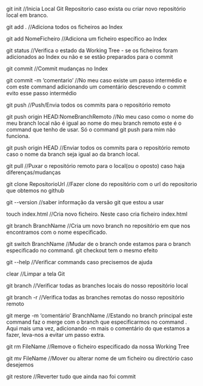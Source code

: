 git init  //Inicia Local Git Repositorio caso exista ou criar novo repositório local em branco.

git add . //Adiciona todos os ficheiros ao Index

git add NomeFicheiro //Adiciona um ficheiro específico ao Index

git status //Verifica o estado da Working Tree - se os ficheiros foram adicionados ao Index       ou não e se estão preparados para o commit

git commit //Commit mudanças no Index

git commit -m ‘comentario’  //No meu caso existe um passo intermédio e com este command adicionando um comentário descrevendo o commit evito esse passo intermédio

git push //Push/Envia todos os commits para o repositório remoto

git push origin HEAD:NomeBranchRemoto //No meu caso como o nome do meu branch local não é igual ao nome do meu branch remoto este é o command que tenho de usar. Só o command git push para mim não funciona.

git push origin HEAD  //Enviar todos os commits para o repositório remoto caso o nome da branch seja igual ao da branch local.

git pull //Puxar o repositório remoto para o local(ou o oposto) caso haja diferenças/mudanças

git clone RepositorioUrl //Fazer clone do repositório com o url do repositorio que obtemos no github

git --version  //saber informação da versão git que estou a usar

touch index.html  //Cria novo ficheiro. Neste caso cria ficheiro index.html

git branch BranchName //Cria um novo branch no repositório em que nos encontramos com o nome especificado.

git switch BranchName //Mudar de o branch onde estamos para o branch especificado no 
command. git checkout tem o mesmo efeito

git --help  //Verificar commands caso precisemos de ajuda

clear //Limpar a tela Git

git branch  //Verificar todas as branches locais do nosso repositório local

git branch -r  //Verifica todas as branches remotas do nosso repositório remoto

git merge -m ‘comentário’ BranchName //Estando no branch principal este command faz o merge com o branch que especificarmos no command . Aqui mais uma vez, adicionando -m mais o comentário do que estamos a fazer, leva-nos a evitar um passo extra.

git rm FileName  //Remove o ficheiro especificado da nossa Working Tree

git mv FileName //Mover ou alterar nome de um ficheiro ou directório caso desejemos

git restore //Reverter tudo que ainda nao foi commit

